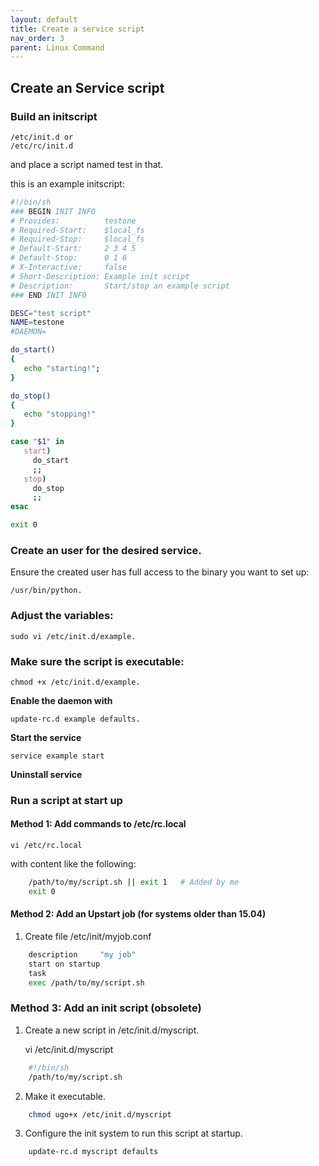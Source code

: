 ```yaml
---
layout: default
title: Create a service script
nav_order: 3 
parent: Linux Command 
---
```

## Create an Service script

### Build an initscript

    /etc/init.d or 
    /etc/rc/init.d 

and place a script named test in that.

this is an example initscript:
```bash
#!/bin/sh
### BEGIN INIT INFO
# Provides:          testone
# Required-Start:    $local_fs
# Required-Stop:     $local_fs
# Default-Start:     2 3 4 5
# Default-Stop:      0 1 6
# X-Interactive:     false
# Short-Description: Example init script
# Description:       Start/stop an example script
### END INIT INFO

DESC="test script"
NAME=testone
#DAEMON=

do_start()
{
   echo "starting!";
}

do_stop()
{
   echo "stopping!"
}

case "$1" in
   start)
     do_start
     ;;
   stop)
     do_stop
     ;;
esac

exit 0
```

### Create an user for the desired service.

Ensure the created user has full access to the binary you want to set up:

    /usr/bin/python.

### Adjust the variables: 

    sudo vi /etc/init.d/example.

### Make sure the script is executable: 

    chmod +x /etc/init.d/example.

**Enable the daemon with**
   
    update-rc.d example defaults.

**Start the service**

    service example start
    
**Uninstall service**

### Run a script at start up

#### Method 1: Add commands to /etc/rc.local

    vi /etc/rc.local

with content like the following:
```bash
    /path/to/my/script.sh || exit 1   # Added by me
    exit 0
```

#### Method 2: Add an Upstart job (for systems older than 15.04)

1.  Create file /etc/init/myjob.conf

```bash
    description     "my job"
    start on startup
    task
    exec /path/to/my/script.sh
```

### Method 3: Add an init script (obsolete)
1.  Create a new script in /etc/init.d/myscript.

    vi /etc/init.d/myscript

```bash
    #!/bin/sh
    /path/to/my/script.sh
```

2.  Make it executable.

```bash
    chmod ugo+x /etc/init.d/myscript
```

3.  Configure the init system to run this script at startup.
```bash
    update-rc.d myscript defaults
```